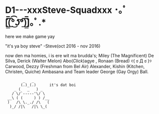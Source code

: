 # D1---xxxSteve-Squadxxx ･｡ﾟ[̲̅$̲̅(̲̅ ͡° ͜ʖ ͡°̲̅)̲̅$̲̅]｡ﾟ.*

here we make game yay

"it's ya boy steve" -Steve(oct 2016 - nov 2016)

now den ma homies, i is ere wit ma brudda's; Miley (The Magnificent) De Silva, Derick (Walter Melon) Abo(*Click*)agye , Ronaan (Bread) ୧( ಠ Д ಠ )୨ Carwood, Dezzy (Freshman from Bel Air) Alexander, Kishin (Kitchen, Christen, Quiche) Ambasana and Team leader George (Gay Orgy) Ball.

            _   _
           (.)_(.)      it's dat boi
        _ (   _   ) _
       / \/`-----'\/ \
     __\ ( (     ) ) /__
     )   /\ \._./ /\   (
      )_/ /|\   /|\ \_(


